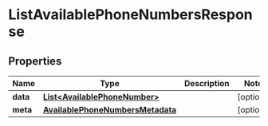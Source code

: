

# ListAvailablePhoneNumbersResponse


## Properties

Name | Type | Description | Notes
------------ | ------------- | ------------- | -------------
**data** | [**List&lt;AvailablePhoneNumber&gt;**](AvailablePhoneNumber.md) |  |  [optional]
**meta** | [**AvailablePhoneNumbersMetadata**](AvailablePhoneNumbersMetadata.md) |  |  [optional]



